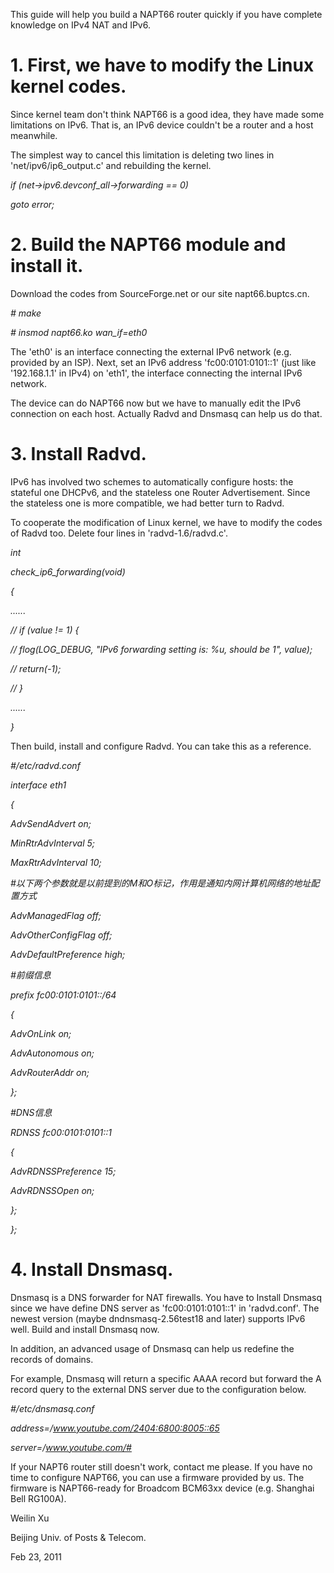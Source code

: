 This guide will help you build a NAPT66 router quickly if you have complete knowledge on IPv4 NAT and IPv6.

# 1. First, we have to modify the Linux kernel codes. #

Since kernel team don't think NAPT66 is a good idea, they have made some limitations on IPv6. That is, an IPv6 device couldn't be a router and a host meanwhile.

The simplest way to cancel this limitation is deleting two lines in 'net/ipv6/ip6\_output.c' and rebuilding the kernel.

_if (net->ipv6.devconf\_all->forwarding == 0)_

_goto error;_



# 2. Build the NAPT66 module and install it. #

Download the codes from SourceForge.net or our site napt66.buptcs.cn.

_# make_

_# insmod napt66.ko wan\_if=eth0_

The 'eth0' is an interface connecting the external IPv6 network (e.g. provided by an ISP). Next, set an IPv6 address 'fc00:0101:0101::1' (just like '192.168.1.1' in IPv4) on 'eth1', the interface connecting the internal IPv6 network.

The device can do NAPT66 now but we have to manually edit the IPv6 connection on each host. Actually Radvd and Dnsmasq can help us do that.


# 3. Install Radvd. #

IPv6 has involved two schemes to automatically configure hosts: the stateful one DHCPv6, and the stateless one Router Advertisement. Since the stateless one is more compatible, we had better turn to Radvd.

To cooperate the modification of Linux kernel, we have to modify the codes of Radvd too. Delete four lines in 'radvd-1.6/radvd.c'.

_int_

_check\_ip6\_forwarding(void)_

_{_

_......_

_//    if (value != 1) {_

_//        flog(LOG\_DEBUG, "IPv6 forwarding setting is: %u, should be 1", value);_

_//        return(-1);_

_//    }_

_......_

_}_

Then build, install and configure Radvd. You can take this as a reference.

_#/etc/radvd.conf_

_interface eth1_

_{_

_AdvSendAdvert on;_

_MinRtrAdvInterval 5;_

_MaxRtrAdvInterval 10;_

_#以下两个参数就是以前提到的M和O标记，作用是通知内网计算机网络的地址配置方式_

_AdvManagedFlag off;_

_AdvOtherConfigFlag off;_

_AdvDefaultPreference high;_

_#前缀信息_

_prefix fc00:0101:0101::/64_

_{_

_AdvOnLink on;_

_AdvAutonomous on;_

_AdvRouterAddr on;_

_};_

_#DNS信息_

_RDNSS fc00:0101:0101::1_

_{_

_AdvRDNSSPreference 15;_

_AdvRDNSSOpen on;_

_};_

_};_


# 4. Install Dnsmasq. #
Dnsmasq is a DNS forwarder for NAT firewalls. You have to Install Dnsmasq since we have define DNS server as 'fc00:0101:0101::1' in 'radvd.conf'. The newest version (maybe dndnsmasq-2.56test18 and later) supports IPv6 well. Build and install Dnsmasq now.

In addition, an advanced usage of Dnsmasq can help us redefine the records of domains.

For example, Dnsmasq will return a specific AAAA record but forward the A record query to the external DNS server due to the configuration below.

_#/etc/dnsmasq.conf_

_address=/www.youtube.com/2404:6800:8005::65_

_server=/www.youtube.com/#_




If your NAPT6 router still doesn't work, contact me please.
If you have no time to configure NAPT66, you can use a firmware provided by us. The firmware is NAPT66-ready for Broadcom BCM63xx device (e.g. Shanghai Bell RG100A).


Weilin Xu <mzweilin at gmail.com>

Beijing Univ. of Posts & Telecom.

Feb 23, 2011
